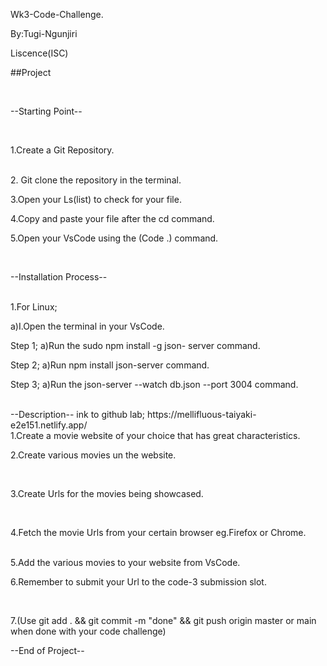 Wk3-Code-Challenge.

By:Tugi-Ngunjiri

Liscence(ISC)

 ##Project

<br>

 --Starting Point--

 <br>

 1.Create a Git Repository.

<br>
2. Git clone the repository in the terminal.
<br>

 3.Open your Ls(list) to check for your file.
<br>

 4.Copy and paste your file after the cd  command.
<br>

5.Open your VsCode using the (Code  .)  command.

<br>

--Installation Process--

<br>
1.For Linux;
<br>

 a)I.Open the terminal in  your VsCode.
<br>

Step 1;
a)Run the sudo npm install -g json- server  command.
<br>

Step 2;
a)Run npm install json-server command.
<br>

Step 3;
a)Run  the json-server  --watch  db.json --port 3004 command.
<br>


<br>
--Description--
ink to github lab;
https://mellifluous-taiyaki-e2e151.netlify.app/
<br>
1.Create a movie website of your choice that has great characteristics.

<br>

2.Create various movies un the website.

<br>

3.Create Urls for  the movies being showcased.

<br>

4.Fetch the movie Urls from your certain browser eg.Firefox or Chrome.

<br>
5.Add the various movies to your website from VsCode.

<br>

6.Remember to submit your Url to the code-3 submission slot.

<br>

7.(Use git add  . &&  git commit -m  "done"  && git push origin master or main when done with your code challenge)

--End of Project--




